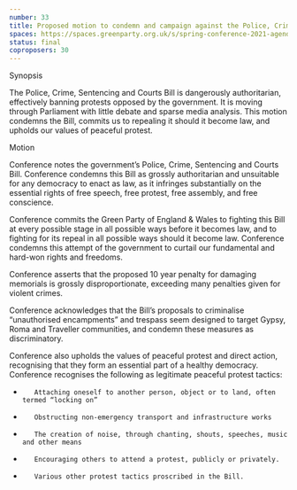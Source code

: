 ```yaml
---
number: 33
title: Proposed motion to condemn and campaign against the Police, Crime, Sentencing and Courts Bill
spaces: https://spaces.greenparty.org.uk/s/spring-conference-2021-agenda-forum2/?contentId=78279
status: final
coproposers: 30
---
```

Synopsis


The Police, Crime, Sentencing and Courts Bill is dangerously authoritarian, effectively banning protests opposed by the government. It is moving through Parliament with little debate and sparse media analysis. This motion condemns the Bill, commits us to repealing it should it become law, and upholds our values of peaceful protest.


Motion


Conference notes the government’s Police, Crime, Sentencing and Courts Bill. Conference condemns this Bill as grossly authoritarian and unsuitable for any democracy to enact as law, as it infringes substantially on the essential rights of free speech, free protest, free assembly, and free conscience.


Conference commits the Green Party of England & Wales to fighting this Bill at every possible stage in all possible ways before it becomes law, and to fighting for its repeal in all possible ways should it become law. Conference condemns this attempt of the government to curtail our fundamental and hard-won rights and freedoms.


Conference asserts that the proposed 10 year penalty for damaging memorials is grossly disproportionate, exceeding many penalties given for violent crimes.


Conference acknowledges that the Bill’s proposals to criminalise “unauthorised encampments” and trespass seem designed to target Gypsy, Roma and Traveller communities, and condemn these measures as discriminatory.


Conference also upholds the values of peaceful protest and direct action, recognising that they form an essential part of a healthy democracy. Conference recognises the following as legitimate peaceful protest tactics:


-        Attaching oneself to another person, object or to land, often termed “locking on”


-        Obstructing non-emergency transport and infrastructure works


-        The creation of noise, through chanting, shouts, speeches, music and other means


-        Encouraging others to attend a protest, publicly or privately.


-        Various other protest tactics proscribed in the Bill.
